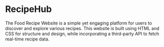 # RecipeHub
The Food Recipe Website is a simple yet engaging platform for users to discover and explore various recipes. This website is built using HTML and CSS for structure and design, while incorporating a third-party API to fetch real-time recipe data.
